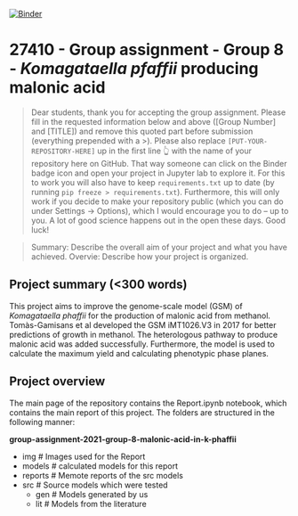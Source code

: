 [![Binder](https://mybinder.org/badge_logo.svg)](https://mybinder.org/v2/gh/27410/group-assignment-2021-group-8-malonic-acid-in-k-phaffii/main)

# 27410 - Group assignment - Group 8 - _Komagataella pfaffii_ producing malonic acid

> Dear students, thank you for accepting the group assignment. Please fill in the
> requested information below and above ([Group Number] and [TITLE]) and remove this quoted part before submission (everything prepended with a >).
> Please also replace `[PUT-YOUR-REPOSITORY-HERE]` up in the first line 👆 with the name of your repository here on GitHub.
> That way someone can click on the Binder badge icon and open your project in Jupyter lab to explore it.
> For this to work you will also have to keep `requirements.txt` up to date (by running `pip freeze > requirements.txt`).
> Furthermore, this will only work if you decide to make your repository public (which you can do under Settings -> Options),
> which I would encourage you to do – up to you. A lot of good science happens out in the open these days.
> Good luck!

>Summary: Describe the overall aim of your project and what you have achieved.
>Overvie: Describe how your project is organized.
## Project summary (<300 words)
This project aims to improve the genome-scale model (GSM) of _Komagataella phaffii_ for the production of malonic acid from methanol. Tomàs-Gamisans et al developed the GSM iMT1026.V3 in 2017 for better predictions of growth in methanol. The heterologous pathway to produce malonic acid was added successfully. Furthermore, the model is used to calculate the maximum yield and calculating phenotypic phase planes. 

## Project overview
The main page of the repository contains the Report.ipynb notebook, which contains the main report of this project.
The folders are structured in the following manner:

__group-assignment-2021-group-8-malonic-acid-in-k-phaffii__
-   img                 # Images used for the Report
-   models              # calculated models for this report
-   reports             # Memote reports of the src models
-   src                 # Source models which were tested
    -   gen             # Models generated by us
    -   lit             # Models from the literature

